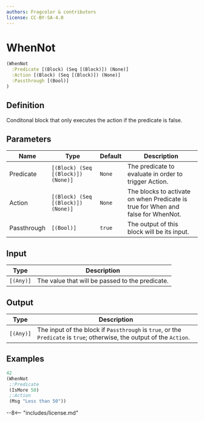 ```yaml
---
authors: Fragcolor & contributors
license: CC-BY-SA-4.0
---
```



# WhenNot

```clojure
(WhenNot
  :Predicate [(Block) (Seq [(Block)]) (None)]
  :Action [(Block) (Seq [(Block)]) (None)]
  :Passthrough [(Bool)]
)
```


## Definition

Conditonal block that only executes the action if the predicate is false.


## Parameters

| Name | Type | Default | Description |
|------|------|---------|-------------|
| Predicate | `[(Block) (Seq [(Block)]) (None)]` | `None` | The predicate to evaluate in order to trigger Action. |
| Action | `[(Block) (Seq [(Block)]) (None)]` | `None` | The blocks to activate on when Predicate is true for When and false for WhenNot. |
| Passthrough | `[(Bool)]` | `true` | The output of this block will be its input. |


## Input

| Type | Description |
|------|-------------|
| `[(Any)]` | The value that will be passed to the predicate. |


## Output

| Type | Description |
|------|-------------|
| `[(Any)]` | The input of the block if `Passthrough` is `true`, or the `Predicate` is `true`; otherwise, the output of the `Action`. |


## Examples

```clojure
42
(WhenNot
 ;:Predicate
 (IsMore 50)
 ;:Action
 (Msg "Less than 50"))
```


--8<-- "includes/license.md"

